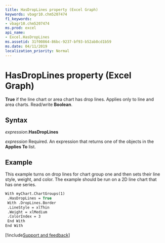 ```yaml
---
title: HasDropLines property (Excel Graph)
keywords: vbagr10.chm5207474
f1_keywords:
- vbagr10.chm5207474
ms.prod: excel
api_name:
- Excel.HasDropLines
ms.assetid: 31f00864-86bc-9237-bf93-b52ab8cd1b59
ms.date: 04/11/2019
localization_priority: Normal
---
```



# HasDropLines property (Excel Graph)

**True** if the line chart or area chart has drop lines. Applies only to line and area charts. Read/write **Boolean**.

## Syntax

_expression_.**HasDropLines**

_expression_ Required. An expression that returns one of the objects in the **Applies To** list.

## Example

This example turns on drop lines for chart group one and then sets their line style, weight, and color. The example should be run on a 2D line chart that has one series.

```vb
With myChart.ChartGroups(1) 
 .HasDropLines = True 
 With .DropLines.Border 
 .LineStyle = xlThin 
 .Weight = xlMedium 
 .ColorIndex = 3 
 End With 
End With
```

[!include[Support and feedback](~/includes/feedback-boilerplate.md)]